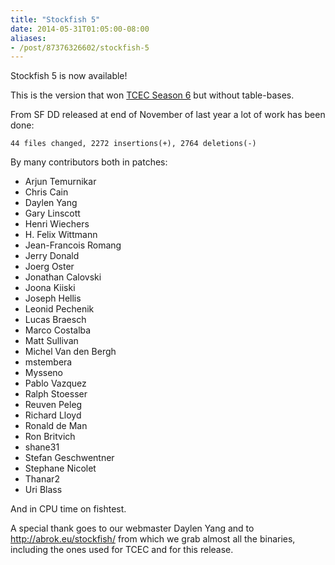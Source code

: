 ```yaml
---
title: "Stockfish 5"
date: 2014-05-31T01:05:00-08:00
aliases:
- /post/87376326602/stockfish-5
---
```


Stockfish 5 is now available!

This is the version that won [TCEC Season
6](http://tcec.chessdom.com/archive.php) but without table-bases.

From SF DD released at end of November of last year a lot of work has
been done:

`44 files changed, 2272 insertions(+), 2764 deletions(-)`

By many contributors both in patches:

-   Arjun Temurnikar
-   Chris Cain
-   Daylen Yang
-   Gary Linscott
-   Henri Wiechers
-   H. Felix Wittmann
-   Jean-Francois Romang
-   Jerry Donald
-   Joerg Oster
-   Jonathan Calovski
-   Joona Kiiski
-   Joseph Hellis
-   Leonid Pechenik
-   Lucas Braesch
-   Marco Costalba
-   Matt Sullivan
-   Michel Van den Bergh
-   mstembera
-   Mysseno
-   Pablo Vazquez
-   Ralph Stoesser
-   Reuven Peleg
-   Richard Lloyd
-   Ronald de Man
-   Ron Britvich
-   shane31
-   Stefan Geschwentner
-   Stephane Nicolet
-   Thanar2
-   Uri Blass

And in CPU time on fishtest.

A special thank goes to our webmaster Daylen Yang and to
<http://abrok.eu/stockfish/> from which we grab almost all the binaries,
including the ones used for TCEC and for this release.
